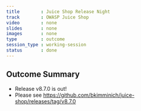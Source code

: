 ```yaml
---
title        : Juice Shop Release Night
track        : OWASP Juice Shop
video        : none
slides       : none
images       : none
type         : outcome
session_type : working-session         
status       : done 
---
```



## Outcome Summary

- Release v8.7.0 is out! 
- Please see https://github.com/bkimminich/juice-shop/releases/tag/v8.7.0



